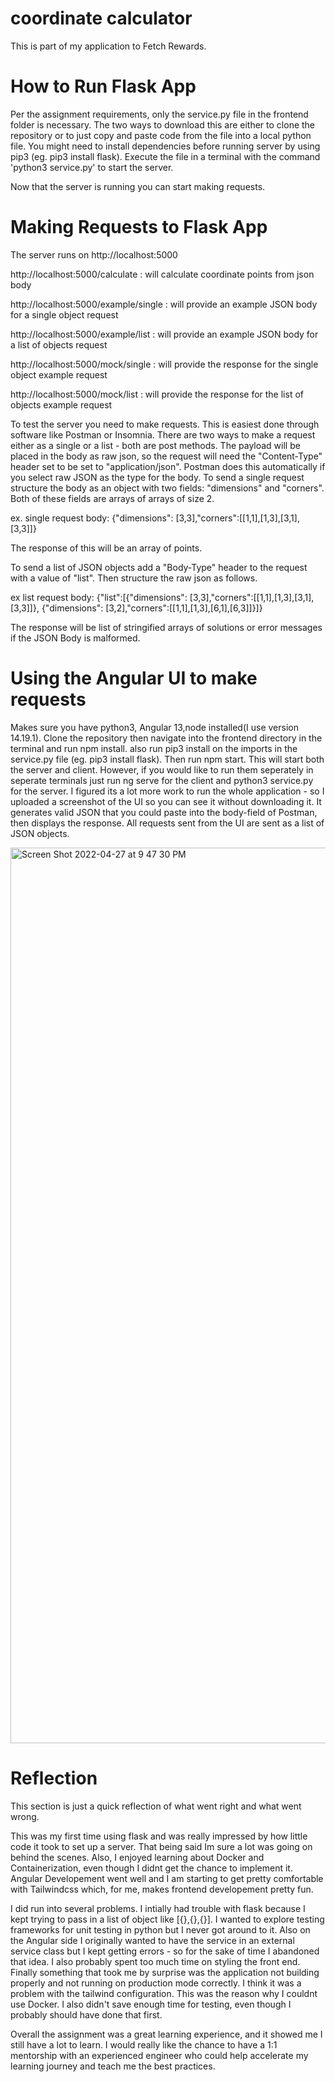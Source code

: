 # coordinate calculator
This is part of my application to Fetch Rewards.

# How to Run Flask App
Per the assignment requirements, only the service.py file in the frontend folder is necessary. The two ways to download this are either to clone the repository or to just copy and paste code from the file into a local python file. You might need to install dependencies before running server by using pip3 (eg. pip3 install flask). Execute the file in a terminal with the command 'python3 service.py' to start the server.

Now that the server is running you can start making requests.

# Making Requests to Flask App
The server runs on http://localhost:5000

http://localhost:5000/calculate : will calculate coordinate points from json body

http://localhost:5000/example/single :  will provide an example JSON body for a single object request

http://localhost:5000/example/list : will provide an example JSON body for a list of objects request

http://localhost:5000/mock/single : will provide the response for the single object example request

http://localhost:5000/mock/list : will provide the response for the list of objects example request


To test the server you need to make requests. This is easiest done through software like Postman or Insomnia. There are two ways to make a request either as a single or a list - both are post methods. The payload will be placed in the body as raw json, so the request will need the "Content-Type" header set to be set to "application/json". Postman does this automatically if you select raw JSON as the type for the body. To send a single request structure the body as an object with two fields: "dimensions" and "corners". Both of these fields are arrays of arrays of size 2.

ex. single request body: {"dimensions": [3,3],"corners":[[1,1],[1,3],[3,1],[3,3]]}

The response of this will be an array of points.

To send a list of JSON objects add a "Body-Type" header to the request with a value of "list". Then structure the raw json as follows.

ex list request body: {"list":[{"dimensions": [3,3],"corners":[[1,1],[1,3],[3,1],[3,3]]}, {"dimensions": [3,2],"corners":[[1,1],[1,3],[6,1],[6,3]]}]}

The response will be list of stringified arrays of solutions or error messages if the JSON Body is malformed.

# Using the Angular UI to make requests
Makes sure you have python3, Angular 13,node installed(I use version 14.19.1). Clone the repository then navigate into the frontend directory in the terminal and run npm install. also run pip3 install on the imports in the service.py file (eg. pip3 install flask). Then run npm start. This will start both the server and client. However, if you would like to run them seperately in seperate terminals just run ng serve for the client and python3 service.py for the server. I figured its a lot more work to run the whole application - so I uploaded a screenshot of the UI so you can see it without downloading it. It generates valid JSON that you could paste into the body-field of Postman, then displays the response. All requests sent from the UI are sent as a list of JSON objects.


<img width="1433" alt="Screen Shot 2022-04-27 at 9 47 30 PM" src="https://user-images.githubusercontent.com/103947024/165659924-2e7647e7-ca2c-4621-8f8e-37c81b2fb519.png">


# Reflection

This section is just a quick reflection of what went right and what went wrong.

This was my first time using flask and was really impressed by how little code it took to set up a server. That being said Im sure a lot was going on behind the scenes. Also, I enjoyed learning about Docker and Containerization, even though I didnt get the chance to implement it. Angular Developement went well and I am starting to get pretty comfortable with Tailwindcss which, for me, makes frontend developement pretty fun.

I did run into several problems. I intially had trouble with flask because I kept trying to pass in a list of object like [{},{},{}]. I wanted to explore testing frameworks for unit testing in python but I never got around to it. Also on the Angular side I originally wanted to have the service in an external service class but I kept getting errors - so for the sake of time I abandoned that idea. I also probably spent too much time on styling the front end. Finally something that took me by surprise was the application not building properly and not running on production mode correctly. I think it was a problem with the tailwind configuration. This was the reason why I couldnt use Docker. I also didn't save enough time for testing, even though I probably should have done that first.

Overall the assignment was a great learning experience, and it showed me I still have a lot to learn. I would really like the chance to have a 1:1 mentorship with an experienced engineer who could help accelerate my learning journey and teach me the best practices.


